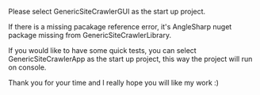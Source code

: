 Please select GenericSiteCrawlerGUI as the start up project.

If there is a missing pacakage reference error, 
it's AngleSharp nuget package missing from GenericSiteCrawlerLibrary.

If you would like to have some quick tests, you can select GenericSiteCrawlerApp
as the start up project, this way the project will run on console.

Thank you for your time and I really hope you will like my work :)
